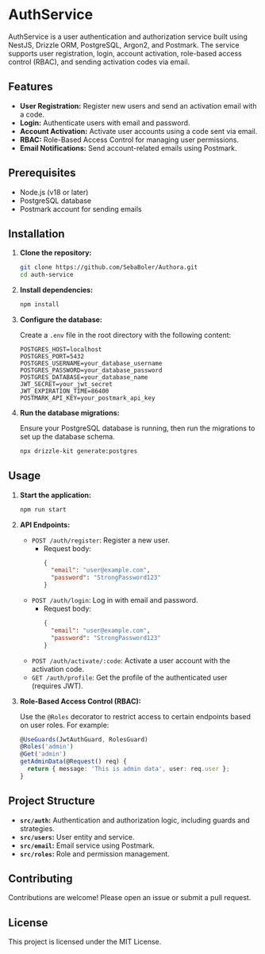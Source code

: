 # AuthService

AuthService is a user authentication and authorization service built using NestJS, Drizzle ORM, PostgreSQL, Argon2, and Postmark. The service supports user registration, login, account activation, role-based access control (RBAC), and sending activation codes via email.

## Features

- **User Registration:** Register new users and send an activation email with a code.
- **Login:** Authenticate users with email and password.
- **Account Activation:** Activate user accounts using a code sent via email.
- **RBAC:** Role-Based Access Control for managing user permissions.
- **Email Notifications:** Send account-related emails using Postmark.

## Prerequisites

- Node.js (v18 or later)
- PostgreSQL database
- Postmark account for sending emails

## Installation

1. **Clone the repository:**

   ```bash
   git clone https://github.com/SebaBoler/Authora.git
   cd auth-service
   ```

2. **Install dependencies:**

   ```bash
   npm install
   ```

3. **Configure the database:**

   Create a `.env` file in the root directory with the following content:

   ```plaintext
   POSTGRES_HOST=localhost
   POSTGRES_PORT=5432
   POSTGRES_USERNAME=your_database_username
   POSTGRES_PASSWORD=your_database_password
   POSTGRES_DATABASE=your_database_name
   JWT_SECRET=your_jwt_secret
   JWT_EXPIRATION_TIME=86400
   POSTMARK_API_KEY=your_postmark_api_key
   ```

4. **Run the database migrations:**

   Ensure your PostgreSQL database is running, then run the migrations to set up the database schema.

   ```bash
   npx drizzle-kit generate:postgres
   ```

## Usage

1. **Start the application:**

   ```bash
   npm run start
   ```

2. **API Endpoints:**

   - `POST /auth/register`: Register a new user.
     - Request body:
       ```json
       {
         "email": "user@example.com",
         "password": "StrongPassword123"
       }
       ```
   - `POST /auth/login`: Log in with email and password.
     - Request body:
       ```json
       {
         "email": "user@example.com",
         "password": "StrongPassword123"
       }
       ```
   - `POST /auth/activate/:code`: Activate a user account with the activation code.
   - `GET /auth/profile`: Get the profile of the authenticated user (requires JWT).

3. **Role-Based Access Control (RBAC):**

   Use the `@Roles` decorator to restrict access to certain endpoints based on user roles. For example:

   ```typescript
   @UseGuards(JwtAuthGuard, RolesGuard)
   @Roles('admin')
   @Get('admin')
   getAdminData(@Request() req) {
     return { message: 'This is admin data', user: req.user };
   }
   ```

## Project Structure

- **`src/auth`:** Authentication and authorization logic, including guards and strategies.
- **`src/users`:** User entity and service.
- **`src/email`:** Email service using Postmark.
- **`src/roles`:** Role and permission management.

## Contributing

Contributions are welcome! Please open an issue or submit a pull request.

## License

This project is licensed under the MIT License.
